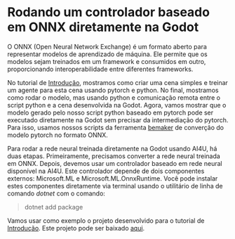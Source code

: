 # Rodando um controlador baseado em ONNX diretamente na Godot
O ONNX (Open Neural Network Exchange) é um formato aberto para representar modelos de aprendizado de máquina. Ele permite que os modelos sejam treinados em um framework e consumidos em outro, proporcionando interoperabilidade entre diferentes frameworks.

No tutorial de [Introdução](introduction.md), mostramos como criar uma cena simples e treinar um agente para esta cena usando pytorch e python. No final, mostramos como rodar o modelo, mas usando python e comunicação remota entre o script python e a cena desenvolvida na Godot. Agora, vamos mostrar que o modelo gerado pelo nosso script python baseado em pytorch pode ser executado diretamente na Godot sem precisar da intermediação do pytorch. Para isso, usamos nossos scripts da ferramenta [bemaker](https/github.com/gilzamir18/bemaker) de converção do modelo pytorch no formato ONNX.

Para rodar a rede neural treinada diretamente na Godot usando AI4U, há duas etapas. Primeiramente, precisamos converter a rede neural treinada em ONNX. Depois, devemos usar um controlador baseado em rede neural disponível na AI4U. Este controlador depende de dois componentes externos: Microsoft.ML e Microsoft.ML.OnnxRuntime. Você pode instalar estes componentes diretamente via terminal usando o utilitário de linha de comando *dotnet* com o comando:

> dotnet add package <nomedopacote>

Vamos usar como exemplo o projeto desenvolvido para o tutorial de [Introdução](introduction.md). Este projeto pode ser baixado [aqui](https://1drv.ms/u/s!AkkX5pv0cl3aieYYTQz_d9S1kVhJAQ?e=rlCgnh).

